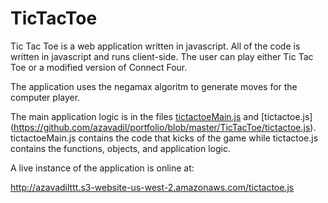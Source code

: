 TicTacToe
=========

Tic Tac Toe is a web application written in javascript. All of the code is written in javascript and runs client-side. The user can play either Tic Tac Toe or a modified version of Connect Four. 

The application uses the negamax algoritm to generate moves for the computer player. 

The main application logic is in the files [tictactoeMain.js](https://github.com/azavadil/portfolio/blob/master/TicTacToe/tictactoeMain.js) and [tictactoe.js] (https://github.com/azavadil/portfolio/blob/master/TicTacToe/tictactoe.js). tictactoeMain.js contains the code that kicks of the game while tictactoe.js contains the functions, objects, and application logic. 

A live instance of the application is online at: 

http://azavadilttt.s3-website-us-west-2.amazonaws.com/tictactoe.js
